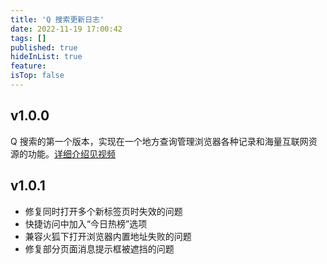 ```yaml
---
title: 'Q 搜索更新日志'
date: 2022-11-19 17:00:42
tags: []
published: true
hideInList: true
feature: 
isTop: false
---
```

## v1.0.0

Q 搜索的第一个版本，实现在一个地方查询管理浏览器各种记录和海量互联网资源的功能。[详细介绍见视频](https://www.bilibili.com/video/BV1jd4y1t71X/)

## v1.0.1

- 修复同时打开多个新标签页时失效的问题
- 快捷访问中加入“今日热榜”选项
- 兼容火狐下打开浏览器内置地址失败的问题
- 修复部分页面消息提示框被遮挡的问题
